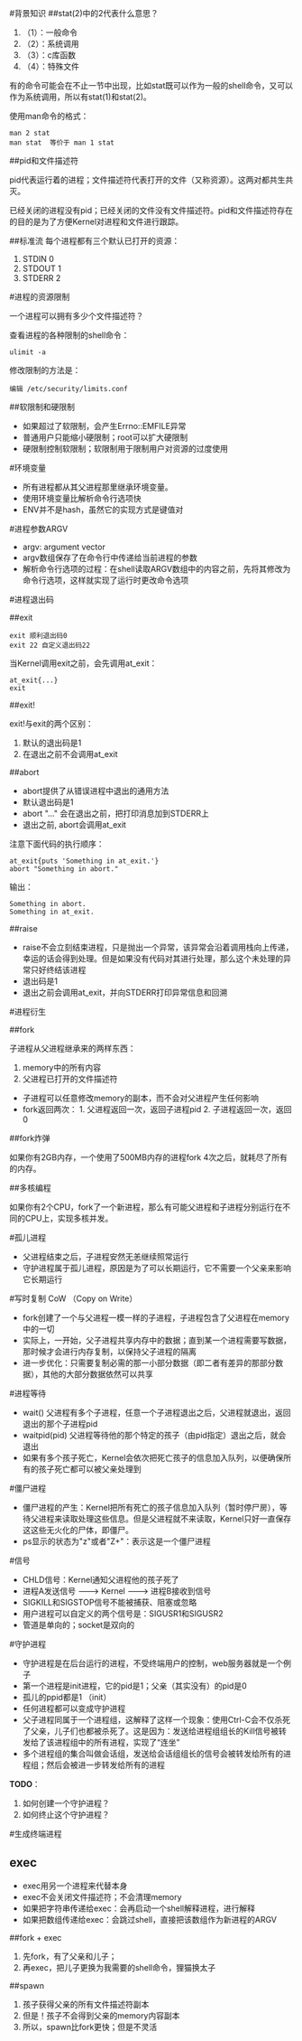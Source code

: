 #背景知识
##stat(2)中的2代表什么意思？
1. （1）：一般命令
2. （2）：系统调用
3. （3）：c库函数
4. （4）：特殊文件

有的命令可能会在不止一节中出现，比如stat既可以作为一般的shell命令，又可以作为系统调用，所以有stat(1)和stat(2)。

使用man命令的格式：

	man 2 stat
	man stat  等价于 man 1 stat

##pid和文件描述符

pid代表运行着的进程；文件描述符代表打开的文件（又称资源）。这两对都共生共灭。

已经关闭的进程没有pid；已经关闭的文件没有文件描述符。pid和文件描述符存在的目的是为了方便Kernel对进程和文件进行跟踪。

##标准流
每个进程都有三个默认已打开的资源：

1. STDIN 0
2. STDOUT 1
3. STDERR 2

#进程的资源限制

一个进程可以拥有多少个文件描述符？

查看进程的各种限制的shell命令：

	ulimit -a

修改限制的方法是：

	编辑 /etc/security/limits.conf

##软限制和硬限制

- 如果超过了软限制，会产生Errno::EMFILE异常
- 普通用户只能缩小硬限制；root可以扩大硬限制
- 硬限制控制软限制；软限制用于限制用户对资源的过度使用

#环境变量

- 所有进程都从其父进程那里继承环境变量。
- 使用环境变量比解析命令行选项快
- ENV并不是hash，虽然它的实现方式是键值对

#进程参数ARGV

- argv: argument vector
- argv数组保存了在命令行中传递给当前进程的参数
- 解析命令行选项的过程：在shell读取ARGV数组中的内容之前，先将其修改为命令行选项，这样就实现了运行时更改命令选项

#进程退出码

##exit

	exit 顺利退出码0
	exit 22 自定义退出码22

当Kernel调用exit之前，会先调用at\_exit：
	
	at_exit{...}
	exit

##exit!

exit!与exit的两个区别：

1. 默认的退出码是1
2. 在退出之前不会调用at\_exit

##abort

- abort提供了从错误进程中退出的通用方法
- 默认退出码是1
- abort "..." 会在退出之前，把打印消息加到STDERR上
- 退出之前, abort会调用at\_exit

注意下面代码的执行顺序：
	
	at_exit{puts 'Something in at_exit.'}
	abort "Something in abort."

输出：

	Something in abort.
	Something in at_exit.

##raise

- raise不会立刻结束进程，只是抛出一个异常，该异常会沿着调用栈向上传递，幸运的话会得到处理。但是如果没有代码对其进行处理，那么这个未处理的异常只好终结该进程
- 退出码是1
- 退出之前会调用at\_exit，并向STDERR打印异常信息和回溯

#进程衍生

##fork

子进程从父进程继承来的两样东西：
1. memory中的所有内容
2. 父进程已打开的文件描述符

- 子进程可以任意修改memory的副本，而不会对父进程产生任何影响
- fork返回两次：
		1. 父进程返回一次，返回子进程pid
		2. 子进程返回一次，返回0

##fork炸弹

如果你有2GB内存，一个使用了500MB内存的进程fork 4次之后，就耗尽了所有的内存。

##多核编程

如果你有2个CPU，fork了一个新进程，那么有可能父进程和子进程分别运行在不同的CPU上，实现多核并发。

#孤儿进程

- 父进程结束之后，子进程安然无恙继续照常运行
- 守护进程属于孤儿进程，原因是为了可以长期运行，它不需要一个父亲来影响它长期运行

#写时复制 CoW （Copy on Write）

- fork创建了一个与父进程一模一样的子进程，子进程包含了父进程在memory中的一切
- 实际上，一开始，父子进程共享内存中的数据；直到某一个进程需要写数据，那时候才会进行内存复制，以保持父子进程的隔离
- 进一步优化：只需要复制必需的那一小部分数据（即二者有差异的那部分数据），其他的大部分数据依然可以共享

#进程等待

- wait() 父进程有多个子进程，任意一个子进程退出之后，父进程就退出，返回退出的那个子进程pid
- waitpid(pid) 父进程等待他的那个特定的孩子（由pid指定）退出之后，就会退出
- 如果有多个孩子死亡，Kernel会依次把死亡孩子的信息加入队列，以便确保所有的孩子死亡都可以被父亲处理到

#僵尸进程

- 僵尸进程的产生：Kernel把所有死亡的孩子信息加入队列（暂时停尸房），等待父进程来读取处理这些信息。但是父进程就不来读取，Kernel只好一直保存这这些无火化的尸体，即僵尸。
- ps显示的状态为"z"或者"Z+"：表示这是一个僵尸进程

#信号

- CHLD信号：Kernel通知父进程他的孩子死了
- 进程A发送信号 ---> Kernel ---> 进程B接收到信号
- SIGKILL和SIGSTOP信号不能被捕获、阻塞或忽略
- 用户进程可以自定义的两个信号是：SIGUSR1和SIGUSR2
- 管道是单向的；socket是双向的

#守护进程

- 守护进程是在后台运行的进程，不受终端用户的控制，web服务器就是一个例子
- 第一个进程是init进程，它的pid是1；父亲（其实没有）的pid是0
- 孤儿的ppid都是1 （init）
- 任何进程都可以变成守护进程
- 父子进程同属于一个进程组，这解释了这样一个现象：使用Ctrl-C会不仅杀死了父亲，儿子们也都被杀死了。这是因为：发送给进程组组长的Kill信号被转发给了该进程组中的所有进程，实现了“连坐”
- 多个进程组的集合叫做会话组，发送给会话组组长的信号会被转发给所有的进程组；然后会被进一步转发给所有的进程

**TODO**：

1. 如何创建一个守护进程？
2. 如何终止这个守护进程？

#生成终端进程

## exec

- exec用另一个进程来代替本身
- exec不会关闭文件描述符；不会清理memory
- 如果把字符串传递给exec：会再启动一个shell解释进程，进行解释
- 如果把数组传递给exec：会跳过shell，直接把该数组作为新进程的ARGV

##fork + exec

1. 先fork，有了父亲和儿子；
2. 再exec，把儿子更换为我需要的shell命令，狸猫换太子

##spawn

1. 孩子获得父亲的所有文件描述符副本
2. 但是！孩子不会得到父亲的memory内容副本
3. 所以，spawn比fork更快；但是不灵活
























